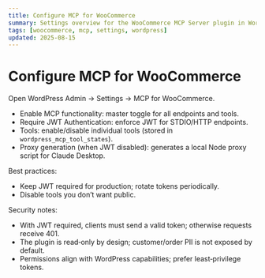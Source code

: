 ```yaml
---
title: Configure MCP for WooCommerce
summary: Settings overview for the WooCommerce MCP Server plugin in WordPress.
tags: [woocommerce, mcp, settings, wordpress]
updated: 2025-08-15
---
```


# Configure MCP for WooCommerce

Open WordPress Admin → Settings → MCP for WooCommerce.

- Enable MCP functionality: master toggle for all endpoints and tools.
- Require JWT Authentication: enforce JWT for STDIO/HTTP endpoints.
- Tools: enable/disable individual tools (stored in `wordpress_mcp_tool_states`).
- Proxy generation (when JWT disabled): generates a local Node proxy script for Claude Desktop.

Best practices:
- Keep JWT required for production; rotate tokens periodically.
- Disable tools you don’t want public.

Security notes:
- With JWT required, clients must send a valid token; otherwise requests receive 401.
- The plugin is read‑only by design; customer/order PII is not exposed by default.
- Permissions align with WordPress capabilities; prefer least‑privilege tokens.

<script type="application/ld+json">
{
  "@context":"https://schema.org",
  "@type":"TechArticle",
  "headline":"Configure WooCommerce MCP Server (MCP for WooCommerce)",
  "about":"WordPress settings for the WooCommerce MCP plugin",
  "dateModified":"2025-08-15",
  "mainEntityOfPage":{"@type":"WebPage","@id":"https://iosdevsk.github.io/woo-mcp/woocommerce-mcp-server/configure"}
}
</script>
